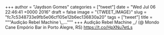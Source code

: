 
+++
author = "Jaydson Gomes"
categories = ["tweet"]
date = "Wed Jul 06 22:46:41 +0000 2016"
draft = false
image = "{TWEET_IMAGE}"
slug = "fc7c5348733e9fb5e06cf105e12b6ec136830a20"
tags = ["tweet"]
title = """Audição Rebel Machine &#92;,,..."""
+++
Audição Rebel Machine \,,/ (@ Mondo Cane Empório Bar in Porto Alegre, RS) https://t.co/HpXNu7etLs
